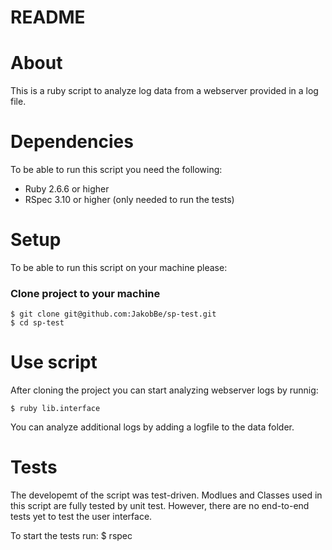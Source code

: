 # README

# About

This is a ruby script to analyze log data from a webserver provided in a log file. 

# Dependencies

To be able to run this script you need the following:

- Ruby 2.6.6 or higher 
- RSpec 3.10 or higher (only needed to run the tests)

# Setup

To be able to run this script on your machine please:

### Clone project to your machine
    $ git clone git@github.com:JakobBe/sp-test.git
    $ cd sp-test

# Use script

After cloning the project you can start analyzing webserver logs by runnig:

    $ ruby lib.interface

You can analyze additional logs by adding a logfile to the data folder.

# Tests

The developemt of the script was test-driven. Modlues and Classes used in this script are fully tested by unit test. However, there are no end-to-end tests yet to test the user interface.

To start the tests run: 
    $ rspec